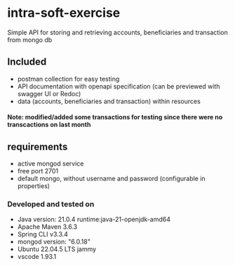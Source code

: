 # intra-soft-exercise

Simple API for storing and retrieving accounts, beneficiaries and transaction from mongo db

## Included
- postman collection for easy testing
- API documentation with openapi specification (can be previewed with swagger UI or Redoc)
- data (accounts, beneficiaries and transaction) within resources 

#### Note:  modified/added some transactions for testing since there were no transcactions on last month

## requirements
- active mongod service 
- free port 2701
- default mongo, without username and password (configurable in properties)

### Developed and tested on

- Java version: 21.0.4  runtime:java-21-openjdk-amd64
- Apache Maven 3.6.3
- Spring CLI v3.3.4
- mongod version: "6.0.18"
- Ubuntu 22.04.5 LTS jammy
- vscode 1.93.1

